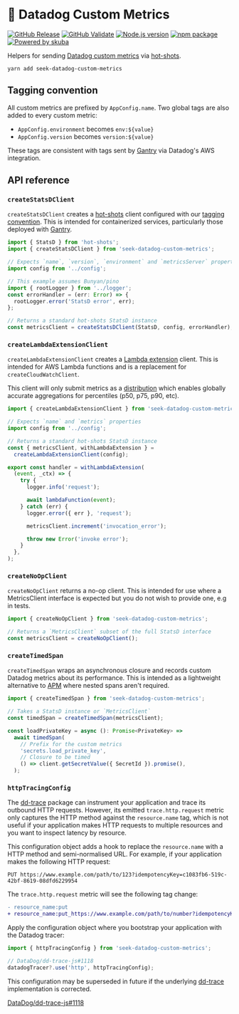 # 🐶 Datadog Custom Metrics

[![GitHub Release](https://github.com/seek-oss/datadog-custom-metrics/workflows/Release/badge.svg?branch=master)](https://github.com/seek-oss/datadog-custom-metrics/actions?query=workflow%3ARelease)
[![GitHub Validate](https://github.com/seek-oss/datadog-custom-metrics/workflows/Validate/badge.svg?branch=master)](https://github.com/seek-oss/datadog-custom-metrics/actions?query=workflow%3AValidate)
[![Node.js version](https://img.shields.io/badge/node-%3E%3D%2010-brightgreen)](https://nodejs.org/en/)
[![npm package](https://img.shields.io/npm/v/seek-datadog-custom-metrics)](https://www.npmjs.com/package/seek-datadog-custom-metrics)
[![Powered by skuba](https://img.shields.io/badge/🤿%20skuba-powered-009DC4)](https://github.com/seek-oss/skuba)

Helpers for sending [Datadog custom metrics](https://docs.datadoghq.com/developers/metrics/custom_metrics/) via [hot-shots](https://github.com/brightcove/hot-shots).

```shell
yarn add seek-datadog-custom-metrics
```

## Tagging convention

All custom metrics are prefixed by `AppConfig.name`.
Two global tags are also added to every custom metric:

- `AppConfig.environment` becomes `env:${value}`
- `AppConfig.version` becomes `version:${value}`

These tags are consistent with tags sent by [Gantry](https://github.com/SEEK-Jobs/gantry) via Datadog's AWS integration.

## API reference

### `createStatsDClient`

`createStatsDClient` creates a [hot-shots](https://github.com/brightcove/hot-shots) client configured with our [tagging convention](#tagging-convention).
This is intended for containerized services, particularly those deployed with [Gantry](https://github.com/SEEK-Jobs/gantry).

```typescript
import { StatsD } from 'hot-shots';
import { createStatsDClient } from 'seek-datadog-custom-metrics';

// Expects `name`, `version`, `environment` and `metricsServer` properties
import config from '../config';

// This example assumes Bunyan/pino
import { rootLogger } from '../logger';
const errorHandler = (err: Error) => {
  rootLogger.error('StatsD error', err);
};

// Returns a standard hot-shots StatsD instance
const metricsClient = createStatsDClient(StatsD, config, errorHandler);
```

### `createLambdaExtensionClient`

`createLambdaExtensionClient` creates a [Lambda extension](https://docs.datadoghq.com/serverless/libraries_integrations/extension/) client.
This is intended for AWS Lambda functions and is a replacement for `createCloudWatchClient`.

This client will only submit metrics as a [distribution](https://docs.datadoghq.com/metrics/distributions/) which enables globally accurate aggregations for percentiles (p50, p75, p90, etc).

```typescript
import { createLambdaExtensionClient } from 'seek-datadog-custom-metrics';

// Expects `name` and `metrics` properties
import config from '../config';

// Returns a standard hot-shots StatsD instance
const { metricsClient, withLambdaExtension } =
  createLambdaExtensionClient(config);

export const handler = withLambdaExtension(
  (event, _ctx) => {
    try {
      logger.info('request');

      await lambdaFunction(event);
    } catch (err) {
      logger.error({ err }, 'request');

      metricsClient.increment('invocation_error');

      throw new Error('invoke error');
    }
  },
);
```

### `createNoOpClient`

`createNoOpClient` returns a no-op client.
This is intended for use where a MetricsClient interface is expected but you do not wish to provide one, e.g in tests.

```typescript
import { createNoOpClient } from 'seek-datadog-custom-metrics';

// Returns a `MetricsClient` subset of the full StatsD interface
const metricsClient = createNoOpClient();
```

### `createTimedSpan`

`createTimedSpan` wraps an asynchronous closure and records custom Datadog metrics about its performance.
This is intended as a lightweight alternative to [APM](https://www.datadoghq.com/apm/) where nested spans aren't required.

```typescript
import { createTimedSpan } from 'seek-datadog-custom-metrics';

// Takes a StatsD instance or `MetricsClient`
const timedSpan = createTimedSpan(metricsClient);

const loadPrivateKey = async (): Promise<PrivateKey> =>
  await timedSpan(
    // Prefix for the custom metrics
    'secrets.load_private_key',
    // Closure to be timed
    () => client.getSecretValue({ SecretId }).promise(),
  );
```

### `httpTracingConfig`

The [dd-trace] package can instrument your application and trace its outbound HTTP requests.
However, its emitted `trace.http.request` metric only captures the HTTP method against the `resource.name` tag,
which is not useful if your application makes HTTP requests to multiple resources and you want to inspect latency by resource.

This configuration object adds a hook to replace the `resource.name` with a HTTP method and semi-normalised URL.
For example, if your application makes the following HTTP request:

```http
PUT https://www.example.com/path/to/123?idempotencyKey=c1083fb6-519c-42bf-8619-08dfd6229954
```

The `trace.http.request` metric will see the following tag change:

```diff
- resource_name:put
+ resource_name:put_https://www.example.com/path/to/number?idempotencyKey=uuid
```

Apply the configuration object where you bootstrap your application with the Datadog tracer:

```typescript
import { httpTracingConfig } from 'seek-datadog-custom-metrics';

// DataDog/dd-trace-js#1118
datadogTracer?.use('http', httpTracingConfig);
```

This configuration may be superseded in future if the underlying [dd-trace] implementation is corrected.

[DataDog/dd-trace-js#1118](https://github.com/DataDog/dd-trace-js/issues/1118)

[dd-trace]: https://github.com/DataDog/dd-trace-js
